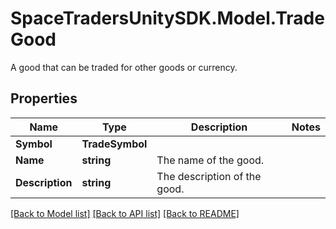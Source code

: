 # SpaceTradersUnitySDK.Model.TradeGood
A good that can be traded for other goods or currency.

## Properties

Name | Type | Description | Notes
------------ | ------------- | ------------- | -------------
**Symbol** | **TradeSymbol** |  | 
**Name** | **string** | The name of the good. | 
**Description** | **string** | The description of the good. | 

[[Back to Model list]](../README.md#documentation-for-models) [[Back to API list]](../README.md#documentation-for-api-endpoints) [[Back to README]](../README.md)

